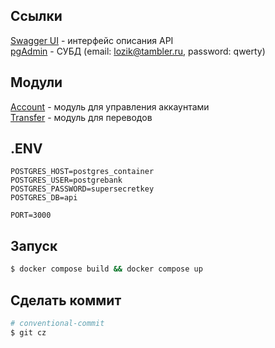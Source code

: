 ## Ссылки

[Swagger UI](http://localhost:3000/api) - интерфейс описания API<br />
[pgAdmin](http://localhost:80) - СУБД (email: lozik@tambler.ru, password: qwerty)

## Модули

[Account](http://localhost:3000/account) - модуль для управления аккаунтами<br />
[Transfer](http://localhost:3000/transfer) - модуль для переводов

## .ENV

```shell
POSTGRES_HOST=postgres_container
POSTGRES_USER=postgrebank
POSTGRES_PASSWORD=supersecretkey
POSTGRES_DB=api

PORT=3000
```

## Запуск

```bash
$ docker compose build && docker compose up
```

## Сделать коммит

```bash
# conventional-commit
$ git cz
```
